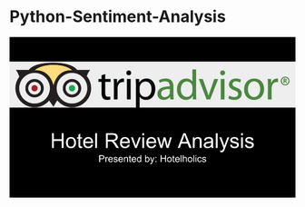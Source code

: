 # Python-Sentiment-Analysis

![slide 1](https://github.com/evanallen13/Python-Sentiment-Analysis/blob/master/slidesPng/01.png)

